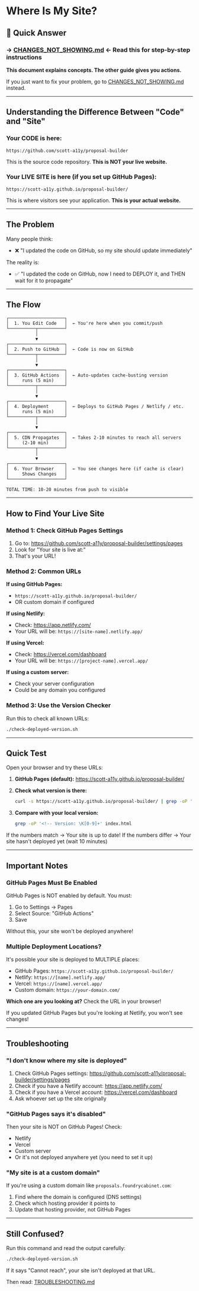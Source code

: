 # Where Is My Site?

## 🚨 Quick Answer

### → **[CHANGES_NOT_SHOWING.md](./CHANGES_NOT_SHOWING.md)** ← Read this for step-by-step instructions

**This document explains concepts. The other guide gives you actions.**

If you just want to fix your problem, go to [CHANGES_NOT_SHOWING.md](./CHANGES_NOT_SHOWING.md) instead.

---

## Understanding the Difference Between "Code" and "Site"

### Your CODE is here:
```
https://github.com/scott-a11y/proposal-builder
```
This is the source code repository. **This is NOT your live website.**

### Your LIVE SITE is here (if you set up GitHub Pages):
```
https://scott-a11y.github.io/proposal-builder/
```
This is where visitors see your application. **This is your actual website.**

---

## The Problem

Many people think:
- ❌ "I updated the code on GitHub, so my site should update immediately"

The reality is:
- ✅ "I updated the code on GitHub, now I need to DEPLOY it, and THEN wait for it to propagate"

---

## The Flow

```
┌─────────────────────┐
│  1. You Edit Code   │  ← You're here when you commit/push
└──────────┬──────────┘
           │
           ▼
┌─────────────────────┐
│  2. Push to GitHub  │  ← Code is now on GitHub
└──────────┬──────────┘
           │
           ▼
┌─────────────────────┐
│  3. GitHub Actions  │  ← Auto-updates cache-busting version
│     runs (5 min)    │
└──────────┬──────────┘
           │
           ▼
┌─────────────────────┐
│  4. Deployment      │  ← Deploys to GitHub Pages / Netlify / etc.
│     runs (5 min)    │
└──────────┬──────────┘
           │
           ▼
┌─────────────────────┐
│  5. CDN Propagates  │  ← Takes 2-10 minutes to reach all servers
│     (2-10 min)      │
└──────────┬──────────┘
           │
           ▼
┌─────────────────────┐
│  6. Your Browser    │  ← You see changes here (if cache is clear)
│     Shows Changes   │
└─────────────────────┘

TOTAL TIME: 10-20 minutes from push to visible
```

---

## How to Find Your Live Site

### Method 1: Check GitHub Pages Settings

1. Go to: https://github.com/scott-a11y/proposal-builder/settings/pages
2. Look for "Your site is live at:"
3. That's your URL!

### Method 2: Common URLs

**If using GitHub Pages:**
- `https://scott-a11y.github.io/proposal-builder/`
- OR custom domain if configured

**If using Netlify:**
- Check: https://app.netlify.com/
- Your URL will be: `https://[site-name].netlify.app/`

**If using Vercel:**
- Check: https://vercel.com/dashboard
- Your URL will be: `https://[project-name].vercel.app/`

**If using a custom server:**
- Check your server configuration
- Could be any domain you configured

### Method 3: Use the Version Checker

Run this to check all known URLs:
```bash
./check-deployed-version.sh
```

---

## Quick Test

Open your browser and try these URLs:

1. **GitHub Pages (default):**
   https://scott-a11y.github.io/proposal-builder/

2. **Check what version is there:**
   ```bash
   curl -s https://scott-a11y.github.io/proposal-builder/ | grep -oP '<!-- Version: \K[0-9]+'
   ```

3. **Compare with your local version:**
   ```bash
   grep -oP '<!-- Version: \K[0-9]+' index.html
   ```

If the numbers match → Your site is up to date!
If the numbers differ → Your site hasn't deployed yet (wait 10 minutes)

---

## Important Notes

### GitHub Pages Must Be Enabled

GitHub Pages is NOT enabled by default. You must:
1. Go to Settings → Pages
2. Select Source: "GitHub Actions"
3. Save

Without this, your site won't be deployed anywhere!

### Multiple Deployment Locations?

It's possible your site is deployed to MULTIPLE places:
- GitHub Pages: `https://scott-a11y.github.io/proposal-builder/`
- Netlify: `https://[name].netlify.app/`
- Vercel: `https://[name].vercel.app/`
- Custom domain: `https://your-domain.com/`

**Which one are you looking at?** Check the URL in your browser!

If you updated GitHub Pages but you're looking at Netlify, you won't see changes!

---

## Troubleshooting

### "I don't know where my site is deployed"

1. Check GitHub Pages settings: https://github.com/scott-a11y/proposal-builder/settings/pages
2. Check if you have a Netlify account: https://app.netlify.com/
3. Check if you have a Vercel account: https://vercel.com/dashboard
4. Ask whoever set up the site originally

### "GitHub Pages says it's disabled"

Then your site is NOT on GitHub Pages! Check:
- Netlify
- Vercel
- Custom server
- Or it's not deployed anywhere yet (you need to set it up)

### "My site is at a custom domain"

If you're using a custom domain like `proposals.foundrycabinet.com`:
1. Find where the domain is configured (DNS settings)
2. Check which hosting provider it points to
3. Update that hosting provider, not GitHub Pages

---

## Still Confused?

Run this command and read the output carefully:
```bash
./check-deployed-version.sh
```

If it says "Cannot reach", your site isn't deployed at that URL.

Then read: [TROUBLESHOOTING.md](./TROUBLESHOOTING.md)
